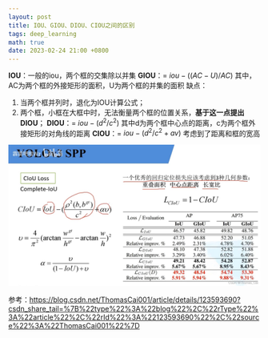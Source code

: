 ```yaml
---
layout: post
title: IOU、GIOU、DIOU、CIOU之间的区别
tags: deep_learning
math: true
date: 2023-02-24 21:00 +0800
---
```


**IOU**：一般的iou，两个框的交集除以并集
**GIOU**：= $iou - ((AC-U)/AC)$ 
其中， AC为两个框的外接矩形的面积，U为两个框的并集的面积
缺点：
1. 当两个框并列时，退化为IOU计算公式；
2. 两个框，小框在大框中时，无法衡量两个框的位置关系，**基于这一点提出DIOU**；
**DIOU**：= $iou - (d^2 / c^2)$
其中d为两个框中心点的距离，c为两个框外接矩形的对角线的距离
**CIOU**：= $iou - (d^2 / c^2 + av)$
考虑到了距离和框的宽高

![CIOU公式](_img/ciou.jpeg)
  
参考：https://blog.csdn.net/ThomasCai001/article/details/123593690?csdn_share_tail=%7B%22type%22%3A%22blog%22%2C%22rType%22%3A%22article%22%2C%22rId%22%3A%22123593690%22%2C%22source%22%3A%22ThomasCai001%22%7D